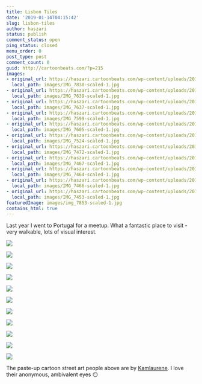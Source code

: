 ```yaml
---
title: Lisbon Tiles
date: '2019-01-14T04:15:42'
slug: lisbon-tiles
author: haszari
status: publish
comment_status: open
ping_status: closed
menu_order: 0
post_type: post
comment_count: 0
guid: http://cartoonbeats.com/?p=215
images:
- original_url: https://haszari.cartoonbeats.com/wp-content/uploads/2019/01/IMG_7830-scaled-1.jpg
  local_path: images/IMG_7830-scaled-1.jpg
- original_url: https://haszari.cartoonbeats.com/wp-content/uploads/2019/01/IMG_7639-scaled-1.jpg
  local_path: images/IMG_7639-scaled-1.jpg
- original_url: https://haszari.cartoonbeats.com/wp-content/uploads/2019/01/IMG_7637-scaled-1.jpg
  local_path: images/IMG_7637-scaled-1.jpg
- original_url: https://haszari.cartoonbeats.com/wp-content/uploads/2019/01/IMG_7599-scaled-1.jpg
  local_path: images/IMG_7599-scaled-1.jpg
- original_url: https://haszari.cartoonbeats.com/wp-content/uploads/2019/01/IMG_7605-scaled-1.jpg
  local_path: images/IMG_7605-scaled-1.jpg
- original_url: https://haszari.cartoonbeats.com/wp-content/uploads/2019/01/IMG_7524-scaled-1.jpg
  local_path: images/IMG_7524-scaled-1.jpg
- original_url: https://haszari.cartoonbeats.com/wp-content/uploads/2019/01/IMG_7472-scaled-1.jpg
  local_path: images/IMG_7472-scaled-1.jpg
- original_url: https://haszari.cartoonbeats.com/wp-content/uploads/2019/01/IMG_7467-scaled-1.jpg
  local_path: images/IMG_7467-scaled-1.jpg
- original_url: https://haszari.cartoonbeats.com/wp-content/uploads/2019/01/IMG_7464-scaled-1.jpg
  local_path: images/IMG_7464-scaled-1.jpg
- original_url: https://haszari.cartoonbeats.com/wp-content/uploads/2019/01/IMG_7466-scaled-1.jpg
  local_path: images/IMG_7466-scaled-1.jpg
- original_url: https://haszari.cartoonbeats.com/wp-content/uploads/2019/01/IMG_7453-scaled-1.jpg
  local_path: images/IMG_7453-scaled-1.jpg
featuredImage: images/img_7853-scaled-1.jpg
contains_html: true
---
```


Last year I went to Portugal for a meetup. What a fantastic place to visit - very walkable, lots of visual interest.

<!-- wp:jetpack/tiled-gallery {"align":"wide","ids":[null,null,null,null,null,null,null,null,null,null,null]} -->
![](./images/IMG_7830-scaled-1.jpg)

![](./images/IMG_7639-scaled-1.jpg)

![](./images/IMG_7637-scaled-1.jpg)

![](./images/IMG_7599-scaled-1.jpg)

![](./images/IMG_7605-scaled-1.jpg)

![](./images/IMG_7524-scaled-1.jpg)

![](./images/IMG_7472-scaled-1.jpg)

![](./images/IMG_7467-scaled-1.jpg)

![](./images/IMG_7464-scaled-1.jpg)

![](./images/IMG_7466-scaled-1.jpg)

![](./images/IMG_7453-scaled-1.jpg)

<!-- /wp:jetpack/tiled-gallery -->

The paste-up cartoon street art people above are by [Kamlaurene](http://kamlaurene.com). I love their anonymous, ambivalent eyes 😶